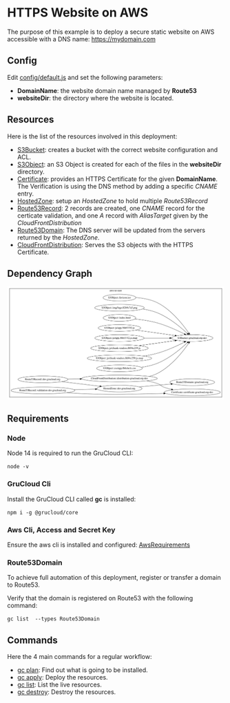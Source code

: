 # HTTPS Website on AWS

The purpose of this example is to deploy a secure static website on AWS accessible with a DNS name: https://mydomain.com

## Config

Edit [config/default.js](./config/default.js) and set the following parameters:

- **DomainName**: the website domain name managed by **Route53**
- **websiteDir**: the directory where the website is located.

## Resources

Here is the list of the resources involved in this deployment:

- [S3Bucket](https://www.grucloud.com/docs/aws/resources/S3/S3Bucket): creates a bucket with the correct website configuration and ACL.
- [S3Object](https://www.grucloud.com/docs/aws/resources/S3/S3Object): an S3 Object is created for each of the files in the **websiteDir** directory.
- [Certificate](https://www.grucloud.com/docs/aws/resources/ACM/AcmCertificate): provides an HTTPS Certificate for the given **DomainName**. The Verification is using the DNS method by adding a specific _CNAME_ entry.
- [HostedZone](https://www.grucloud.com/docs/aws/resources/Route53/Route53HostedZone): setup an _HostedZone_ to hold multiple _Route53Record_
- [Route53Record](https://www.grucloud.com/docs/aws/resources/Route53/Route53Record): 2 records are created, one _CNAME_ record for the certicate validation, and one _A_ record with _AliasTarget_ given by the _CloudFrontDistribution_
- [Route53Domain](https://www.grucloud.com/docs/aws/resources/Route53Domain/Route53Domain): The DNS server will be updated from the servers returned by the _HostedZone_.
- [CloudFrontDistribution](https://www.grucloud.com/docs/aws/resources/CloudFront/CloudFrontDistribution): Serves the S3 objects with the HTTPS Certificate.

## Dependency Graph

![Graph](grucloud.svg)

## Requirements

### Node

Node 14 is required to run the GruCloud CLI:

```
node -v
```

### GruCloud Cli

Install the GruCloud CLI called **gc** is installed:

```
npm i -g @grucloud/core
```

### Aws Cli, Access and Secret Key

Ensure the aws cli is installed and configured: [AwsRequirements](https://www.grucloud.com/docs/aws/AwsRequirements)

### Route53Domain

To achieve full automation of this deployment, register or transfer a domain to Route53.

Verify that the domain is registered on Route53 with the following command:

```
gc list  --types Route53Domain
```

## Commands

Here the 4 main commands for a regular workflow:

- [gc plan](https://www.grucloud.com/docs/cli/PlanQuery): Find out what is going to be installed.
- [gc apply](https://www.grucloud.com/docs/cli/PlanApply): Deploy the resources.
- [gc list](https://www.grucloud.com/docs/cli/List): List the live resources.
- [gc destroy](https://www.grucloud.com/docs/cli/PlanDestroy): Destroy the resources.
